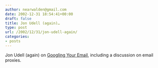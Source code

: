```yaml
---
author: nearwalden@gmail.com
date: 2002-12-31 18:54:41+00:00
draft: false
title: Jon Udell (again)…
type: post
url: /2002/12/31/jon-udell-again/
categories:
- posts
---
```


Jon Udell (again) on [Googling Your Email](//www.oreillynet.com/lpt/a/2767'), including a discussion on email proxies.



